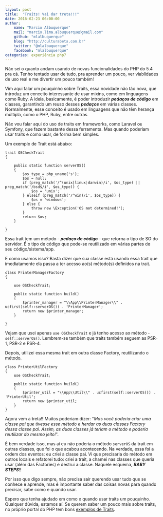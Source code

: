 ```yaml
---
layout: post
title:  "Traits! Vai dar treta!!!"
date: 2016-02-23 06:00:00
author: 
    name: "Marcio Albuquerque"
    mail: "marcio.lima.albuquerque@gmail.com"
    github: "mlalbuquerque"
    blog: "http://culturabeta.com.br"
    twitter: "@mlalbuquerque"
    facebook: "mlalbuquerque"
categories: experiência php7
---
```


Não sei o quanto andam usando de novas funcionalidades do PHP do 5.4 pra cá.
Tenho tentado usar de tudo, pra aprender um pouco, ver viablidades de uso real e
me divertir um pouco também!

Vim aqui falar um pouquinho sobre Traits, essa novidade não tão nova, que introduz
um conceito interessante de usar mixins, como em linguagens como Ruby. A ideia,
basicamente, é poder introduzir __*pedaços de código*__ em classes, garantindo um reuso
desses __*pedaços*__ em várias classes. Normalmente, esse conceito é usado em linguagens
que não têm herança múltipla, como o PHP, Ruby, entre outras.

Não vou falar aqui do uso de traits em frameworks, como Laravel ou Symfony, que fazem bastante
dessa ferramenta. Mas quando poderiam usar traits e como usar, de forma bem simples.

Um exemplo de Trait está abaixo:

~~~
trait OSCheckTrait
{
    
    public static function serverOS()
    {
        $os_type = php_uname('s');
        $os = null;
        if (preg_match('/^(unix|linux|darwin)/i', $os_type) || preg_match('/bsd$/i', $os_type)) {
            $os = 'unix';
        } elseif (preg_match('/^win)/i', $os_type)) {
            $os = 'windows';
        } else {
            throw new \Exception('OS not determined!');
        }
        return $os;
    }
    
}
~~~

Essa trait tem um método - __*pedaço de código*__ - que retorna o tipo de SO do servidor.
É o tipo de código que pode-se reutilizado em várias partes de seu código/sistema/app.

E como usamos isso? Basta dizer que sua classe está usando essa trait que imediatamente
ela passa a ter acesso ao(s) método(s) definidos na trait.

~~~
class PrinterManagerFactory
{

    use OSCheckTrait;

    public static function build()
    {
        $printer_manager = "\\App\\PrinterManager\\" . ucfirst(self::serverOS()) . 'PrinterManager';
        return new $printer_manager;
    }

}
~~~

Vejam que usei apenas <code>use OSCheckTrait</code> e já tenho acesso ao método - <code>self::serverOS()</code>.
Lembrem-se também que traits também seguem as PSR-1, PSR-2 e PSR-4.

Depois, utilizei essa mesma trait em outra classe Factory, reutilizando o método.

~~~
class PrinterUtilFactory
{
    use OSCheckTrait;

    public static function build()
    {
        $printer_util = "\\App\\Util\\" . ucfirst(self::serverOS()) . 'PrinterUtil';
        return new $printer_util;
    }
}
~~~

Agora vem a treta!! Muitos poderiam dizer: "*Mas você poderia criar uma classe pai que tivesse
esse método e herdar as duas classes Factory dessa classe pai. Assim, as duas classes já teriam
o método e poderia reutilizar do mesmo jeito!*".

É bem verdade isso, mas aí eu não poderia o método <code>serverOS</code> da trait em outras
classes, que foi o que acabou acontecendo. Na verdade, essa foi a ordem dos
eventos: eu criei a classe pai. Vi que precisaria do método em outros locais e refatorei tudo:
criei a trait, a chamei nas classes que queria usar (além das Factories) e destrui a classe.
Naquele esquema, __*BABY STEPS*__!!

Por isso que digo sempre, não precisa sair querendo usar tudo que se conhece e aprende, mas é
importante saber das coisas novas para quando precisar, sabe como e quando usar.

Espero que tenha ajudado em como e quando usar traits um pouquinho. Qualquer dúvida, estamos aí.
Se querem saber um pouco mais sobre traits, no próprio portal do PHP tem bons
[exemplos de Traits](http://php.net/manual/pt_BR/language.oop5.traits.php).
